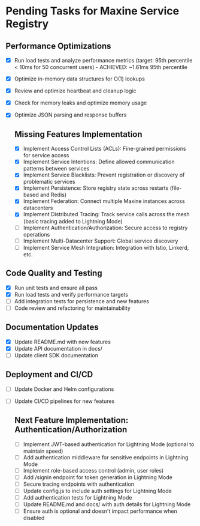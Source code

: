 # Pending Tasks for Maxine Service Registry

## Performance Optimizations
- [x] Run load tests and analyze performance metrics (target: 95th percentile < 10ms for 50 concurrent users) - ACHIEVED: ~1.61ms 95th percentile
- [x] Optimize in-memory data structures for O(1) lookups
- [x] Review and optimize heartbeat and cleanup logic
- [x] Check for memory leaks and optimize memory usage
- [x] Optimize JSON parsing and response buffers

  ## Missing Features Implementation
   - [x] Implement Access Control Lists (ACLs): Fine-grained permissions for service access
   - [x] Implement Service Intentions: Define allowed communication patterns between services
   - [x] Implement Service Blacklists: Prevent registration or discovery of problematic services
   - [x] Implement Persistence: Store registry state across restarts (file-based and Redis)
   - [x] Implement Federation: Connect multiple Maxine instances across datacenters
   - [x] Implement Distributed Tracing: Track service calls across the mesh (basic tracing added to Lightning Mode)
   - [ ] Implement Authentication/Authorization: Secure access to registry operations
   - [ ] Implement Multi-Datacenter Support: Global service discovery
   - [ ] Implement Service Mesh Integration: Integration with Istio, Linkerd, etc.

 ## Code Quality and Testing
 - [x] Run unit tests and ensure all pass
 - [x] Run load tests and verify performance targets
 - [ ] Add integration tests for persistence and new features
 - [ ] Code review and refactoring for maintainability

 ## Documentation Updates
 - [x] Update README.md with new features
 - [x] Update API documentation in docs/
 - [ ] Update client SDK documentation

 ## Deployment and CI/CD
 - [ ] Update Docker and Helm configurations
 - [ ] Update CI/CD pipelines for new features

   ## Next Feature Implementation: Authentication/Authorization
   - [ ] Implement JWT-based authentication for Lightning Mode (optional to maintain speed)
   - [ ] Add authentication middleware for sensitive endpoints in Lightning Mode
   - [ ] Implement role-based access control (admin, user roles)
   - [ ] Add /signin endpoint for token generation in Lightning Mode
   - [ ] Secure tracing endpoints with authentication
   - [ ] Update config.js to include auth settings for Lightning Mode
   - [ ] Add authentication tests for Lightning Mode
   - [ ] Update README.md and docs/ with auth details for Lightning Mode
   - [ ] Ensure auth is optional and doesn't impact performance when disabled